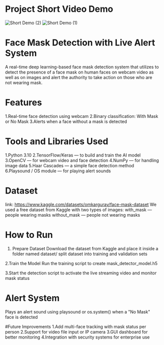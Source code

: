 # Project Short Video Demo
![Short Demo (2)](https://github.com/user-attachments/assets/64749cc1-dd5e-4cdd-a641-dc84c32bc8cf)
![Short Demo (1)](https://github.com/user-attachments/assets/1c628069-cdfd-4699-b13c-44e352254d2e)


# Face Mask Detection with Live Alert System
A real-time deep learning-based face mask detection system that utilizes to detect the presence of a face mask on human faces on webcam video as well as on images and alert the authority to take action on those who are not wearing mask.

# Features
1.Real-time face detection using webcam
2.Binary classification: With Mask or No Mask
3.Alerts when a face without a mask is detected

# Tools and Libraries Used
1.Python 3.10 
2.TensorFlow/Keras — to build and train the AI model
3.OpenCV — for webcam video and face detection
4.NumPy — for handling image data
5.Haar Cascades — a simple face detection method
6.Playsound / OS module — for playing alert sounds

# Dataset
link: https://www.kaggle.com/datasets/omkargurav/face-mask-dataset
We used a free dataset from Kaggle with two types of images:
with_mask — people wearing masks
without_mask — people not wearing masks

# How to Run
1. Prepare Dataset
   Download the dataset from Kaggle and place it inside a folder named dataset/
   split dataset into training and validation sets

2.Train the Model
  Run the training script to create mask_detector_model.h5

3.Start the detection script to activate the live streaming video and monitor mask status

# Alert System
 Plays an alert sound using playsound or os.system() when a "No Mask" face is detected



#Future Improvements
1.Add multi-face tracking with mask status per person
2.Support for video file input or IP camera
3.GUI dashboard for better monitoring
4.Integration with security systems for enterprise use





